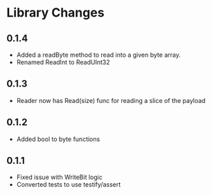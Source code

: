 # Library Changes

## 0.1.4
  * Added a readByte method to read into a given byte array.
  * Renamed ReadInt to ReadUInt32

## 0.1.3
  * Reader now has  Read(size) func for reading a slice of the payload

## 0.1.2
  * Added bool to byte functions

## 0.1.1
  * Fixed issue with WriteBit logic
  * Converted tests to use testify/assert